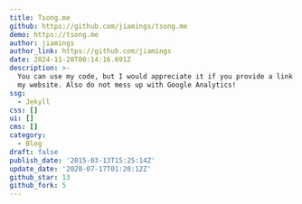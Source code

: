 ```yaml
---
title: Tsong.me
github: https://github.com/jiamings/tsong.me
demo: https://tsong.me
author: jiamings
author_link: https://github.com/jiamings
date: 2024-11-28T00:14:16.691Z
description: >-
  You can use my code, but I would appreciate it if you provide a link back to
  my website. Also do not mess up with Google Analytics!
ssg:
  - Jekyll
css: []
ui: []
cms: []
category:
  - Blog
draft: false
publish_date: '2015-03-13T15:25:14Z'
update_date: '2020-07-17T01:20:12Z'
github_star: 13
github_fork: 5
---
```

